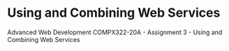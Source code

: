 # Using and Combining Web Services
Advanced Web Development COMPX322-20A - Assignment 3 - Using and Combining Web Services
